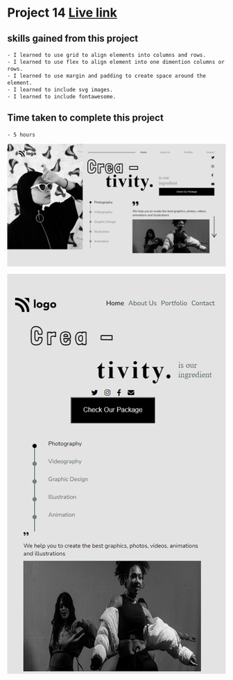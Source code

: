 # Project 14 [Live link](https://project14-photography.netlify.app/)

## skills gained from this project
    - I learned to use grid to align elements into columns and rows.
    - I learned to use flex to align element into one dimention columns or rows.
    - I learned to use margin and padding to create space around the element.
    - I learned to include svg images.
    - I learned to include fontawesome.

## Time taken to complete this project
    - 5 hours

![image](./assets/images/Screenshot%20(413).png)

![image](./assets/images/Screenshot%20(45).png)
